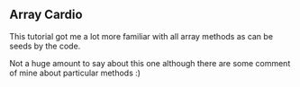 ## Array Cardio

This tutorial got me a lot more familiar with all array methods as can be seeds by the code.

Not a huge amount to say about this one although there are some comment of mine about particular methods :)
